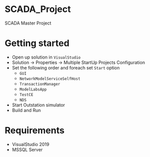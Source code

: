 # SCADA_Project
SCADA Master Project

# Getting started
- Open up solution in `VisualStudio`
- Solution -> Properties -> Multiple StartUp Projects Configuration
- Set the following order and foreach set `Start` option
  - `GUI`
  - `NetworkModelServiceSelfHost`
  - `TransactionManager`
  - `ModelLabsApp`
  - `TestCE`
  - `NDS`
- Start Outstation simulator
- Build and Run

# Requirements
- VisualStudio 2019
- MSSQL Server

